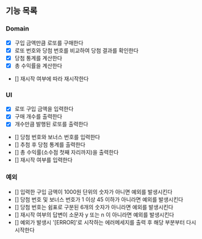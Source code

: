 ## 기능 목록

### Domain

- [x] 구입 금액만큼 로또를 구매한다
- [x] 로또 번호와 당첨 번호를 비교하여 당첨 결과를 확인한다
- [x] 당첨 통계를 계산한다
- [x] 총 수익률을 계산한다
- [] 재시작 여부에 따라 재시작한다

### UI

- [x] 로또 구입 금액을 입력한다
- [x] 구매 개수를 출력한다
- [x] 개수만큼 발행된 로또를 출력한다
- [] 당첨 번호와 보너스 번호를 입력한다
- [] 추첨 후 당첨 통계를 출력한다
- [] 총 수익률(소수점 첫째 자리까지)을 출력한다
- [] 재시작 여부를 입력한다

### 예외

- [] 입력한 구입 금액이 1000원 단위의 숫자가 아니면 예외를 발생시킨다
- [] 당첨 번호 및 보너스 번호가 1 이상 45 이하가 아니라면 예외를 발생시킨다
- [] 당첨 번호는 쉼표로 구분된 6개의 숫자가 아니라면 예외를 발생시킨다
- [] 재시작 여부의 답변이 소문자 y 또는 n 이 아니라면 예외를 발생시킨다
- [] 예외가 발생시 '[ERROR]'로 시작하는 에러메세지를 출력 후 해당 부분부터 다시 시작한다
